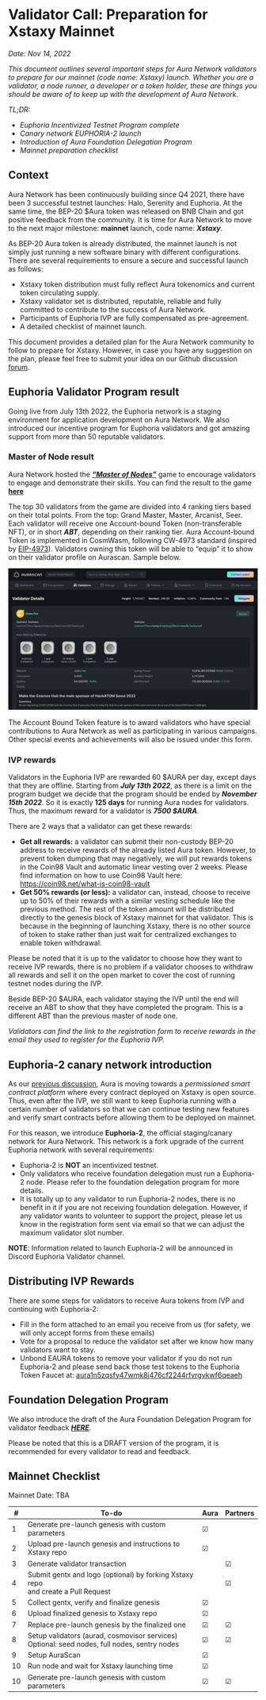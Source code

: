 # Validator Call: Preparation for Xstaxy Mainnet

*Date: Nov 14, 2022*

*This document outlines several important steps for Aura Network validators to prepare for our mainnet (code name: Xstaxy) launch. Whether you are a validator, a node runner, a developer or a token holder, these are things you should be aware of to keep up with the development of Aura Network.*

*TL;DR:*
- *Euphoria Incentivized Testnet Program complete*
- *Canary network EUPHORIA-2 launch*
- *Introduction of Aura Foundation Delegation Program*
- *Mainnet preparation checklist*

## Context

Aura Network has been continuously building since Q4 2021, there have been 3 successful testnet launches: Halo, Serenity and Euphoria. At the same time, the BEP-20 $Aura token was released on BNB Chain and got positive feedback from the community. It is time for Aura Network to move to the next major milestone: **mainnet** launch, code name: ***Xstaxy***. 

As BEP-20 Aura token is already distributed, the mainnet launch is not simply just running a new software binary with different configurations. There are several requirements to ensure a secure and successful launch as follows:
- Xstaxy token distribution must fully reflect Aura tokenomics and current token circulating supply.
- Xstaxy validator set is distributed, reputable, reliable and fully committed to contribute to the success of Aura Network.
- Participants of Euphoria IVP are fully compensated as pre-agreement.
- A detailed checklist of mainnet launch.

This document provides a detailed plan for the Aura Network community to follow to prepare for Xstaxy. However, in case you have any suggestion on the plan, please feel free to submit your idea on our Github discussion [forum](https://github.com/orgs/aura-nw/discussions).

## Euphoria Validator Program result

Going live from July 13th 2022, the Euphoria network is a staging environment for application development on Aura Network. We also introduced our incentive program for Euphoria validators and got amazing support from more than 50 reputable validators. 

### Master of Node result

Aura Network hosted the [***“Master of Nodes”***](https://insight.aura.network/the-game-of-harmony-validator-campaign/) game to encourage validators to engage and demonstrate their skills. You can find the result to the game [**here**](https://docs.google.com/spreadsheets/d/1u0GcZjzvZGWOWfFLlAhr3s4UI7_9V1X3aYlCy3kk0GU/edit)

The top 30 validators from the game are divided into 4 ranking tiers based on their total points. From the top: Grand Master, Master, Arcanist, Seer. Each validator will receive one Account-bound Token (non-transferable NFT), or in short ***ABT***, depending on their ranking tier. Aura Account-bound Token is implemented in CosmWasm, following CW-4973 standard (inspired by [EIP-4973](https://eips.ethereum.org/EIPS/eip-4973)). Validators owning this token will be able to “equip” it to show on their validator profile on Aurascan. Sample below.

![Account-bound token sample](./Account-bound-sample.png)

The Account Bound Token feature is to award validators who have special contributions to Aura Network as well as participating in various campaigns. Other special events and achievements will also be issued under this form.

### IVP rewards

Validators in the Euphoria IVP are rewarded 60 $AURA per day, except days that they are offline. Starting from ***July 13th 2022***, as there is a limit on the program budget we decide that the program should be ended by ***November 15th 2022***. So it is exactly **125 days** for running Aura nodes for validators. Thus, the maximum reward for a validator is ***7500 $AURA***.

There are 2 ways that a validator can get these rewards:
- **Get all rewards:** a validator can submit their non-custody BEP-20 address to receive rewards of the already listed Aura token. However, to prevent token dumping that may negatively, we will put rewards tokens in the Coin98 Vault and automatic linear vesting over 2 weeks. Please find information on how to use Coin98 Vault here: https://coin98.net/what-is-coin98-vault
- **Get 50% rewards (or less):** a validator can, instead, choose to receive up to 50% of their rewards with a similar vesting schedule like the previous method. The rest of the token amount will be distributed directly to the genesis block of Xstaxy mainnet for that validator. This is because in the beginning of launching Xstaxy, there is no other source of token to stake rather than just wait for centralized exchanges to enable token withdrawal.

Please be noted that it is up to the validator to choose how they want to receive IVP rewards, there is no problem if a validator chooses to withdraw all rewards and sell it on the open market to cover the cost of running testnet nodes during the IVP.

Beside BEP-20 $AURA, each validator staying the IVP until the end will receive an ABT to show that they have completed the program. This is a different ABT than the previous master of node one.

*Validators can find the link to the registration form to receive rewards in the email they used to register for the Euphoria IVP.*

## Euphoria-2 canary network introduction

As our [previous discussion](https://github.com/orgs/aura-nw/discussions/1), Aura is moving towards a *permissioned smart contract platform* where every contract deployed on Xstaxy is open source. Thus, even after the IVP, we still want to keep Euphoria running with a certain number of validators so that we can continue testing new features and verify smart contracts before allowing them to be deployed on mainnet.

For this reason, we introduce **Euphoria-2**, the official staging/canary network for Aura Network. This network is a fork upgrade of the current Euphoria network with several requirements:
- Euphoria-2 is **NOT** an incentivized testnet.
- Only validators who receive foundation delegation must run a Euphoria-2 node. Please refer to the foundation delegation program for more details.
- It is totally up to any validator to run Euphoria-2 nodes, there is no benefit in it if you are not receiving foundation delegation. However, if any validator wants to volunteer to support the project, please let us know in the registration form sent via email so that we can adjust the maximum validator slot number.

**NOTE**: Information related to launch Euphoria-2 will be announced in Discord Euphoria Validator channel.

## Distributing IVP Rewards

There are some steps for validators to receive Aura tokens from IVP and continuing with Euphoria-2:
- Fill in the form attached to an email you receive from us (for safety, we will only accept forms from these emails)
- Vote for a proposal to reduce the validator set after we know how many validators want to stay.
- Unbond EAURA tokens to remove your validator if you do not run Euphoria-2 and please send back those test tokens to the Euphoria Token Faucet at: [aura1n5zqsfy47wmk8j476cf2244rfvrgvkwf6qeaeh](https://euphoria.aurascan.io/account/aura1n5zqsfy47wmk8j476cf2244rfvrgvkwf6qeaeh)

## Foundation Delegation Program

We also introduce the draft of the Aura Foundation Delegation Program for validator feedback [***HERE***](https://github.com/aura-nw/mainnet-artifacts/blob/main/Foundation-delegation-program/README.md).

Please be noted that this is a DRAFT version of the program, it is recommended for every validator to read and feedback.

## Mainnet Checklist

Mainnet Date: TBA

| #           | To-do | Aura   | Partners |
|----------------|---------------|---------------|----------------|
|1  |  Generate pre-launch genesis with custom parameters| &#9745; |    |
|2  |  Upload pre-launch genesis and instructions to Xstaxy repo| &#9745; |    |
|3  |  Generate validator transaction | |  &#9745;  |
|4  |  Submit gentx and logo (optional) by forking Xstaxy repo <br />and create a Pull Request|  | &#9745;   |
|5  |  Collect gentx, verify and finalize genesis| &#9745; |    |
|6  |  Upload finalized genesis to Xstaxy repo| &#9745; |    |
|7  |  Replace pre-launch genesis by the finalized one| &#9745; | &#9745;   |
|8  |  Setup validators (aurad, cosmovisor services)<br />Optional: seed nodes, full nodes, sentry nodes| &#9745; |  &#9745;  |
|9  |  Setup AuraScan | &#9745; |    |
|10  |  Run node and wait for Xstaxy launching time| &#9745; |    |
|10  |  Generate pre-launch genesis with custom parameters| &#9745; | &#9745;   |
